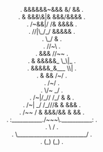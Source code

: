 <div align="center">
                .           &&&&&&~&&&   &/ &&                    .<br>
                .            & &&&\&|& &&&/&&&&                   .<br>
                .               /~&&|/  /& &&&&                   .<br>
                .                 //|\_/_/ &&&&&                  .<br>
                .                  \_/         &                  .<br>
                .                  //~\                           .<br>
                .    &&&           //~~                           .<br>
                .     &  &&&&&_  \_\|_                            .<br>
                .       &&&&&_&___ \\|                            .<br>
                .         & &&       /~/                          .<br>
                .                   /~/                           .<br>
                .                 \/~           _/                .<br>
                .                  /~|/_//    /_/    & &          .<br>
                .                   /~| _/  /_///& &  &&&         .<br>
                .                     /~~ /   &   &&&/&& & &&     .<br>
                .       :___________./~~~\.___________:           .<br>
                .        \                           /            .<br>
                .         \_________________________/             .<br>
                .         (_)                     (_)             .<br>
</div>

